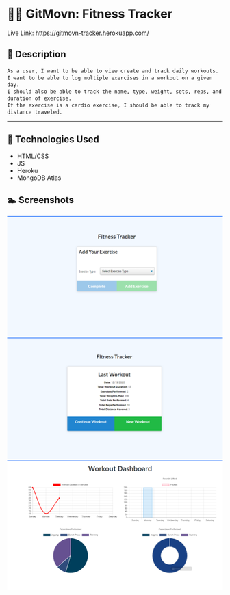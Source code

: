 # :weight_lifting_woman: GitMovn: Fitness Tracker

Live Link: https://gitmovn-tracker.herokuapp.com/

## :cartwheeling: Description
```
As a user, I want to be able to view create and track daily workouts. 
I want to be able to log multiple exercises in a workout on a given day. 
I should also be able to track the name, type, weight, sets, reps, and duration of exercise. 
If the exercise is a cardio exercise, I should be able to track my distance traveled.
```
---

## :bicyclist: Technologies Used
- HTML/CSS
- JS
- Heroku
- MongoDB Atlas

## :swimmer: Screenshots
![addWorkout](img/add-workout.PNG)
![savedWorkout](img/Saved-Workout.PNG)
![Dashboard](img/Dashboard.PNG)
